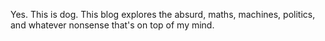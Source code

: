 Yes. This is dog. This blog explores the absurd, maths, machines, politics, and whatever nonsense that's on top of my mind.
